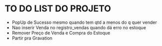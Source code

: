 # TO DO LIST DO PROJETO

- PopUp de Sucesso mesmo quando tem qtd a menos do q quer vender
- Nao inserir Venda no registro_vendas quando dá erro no estoque
- Remover Preço de Venda e Compra do Estoque
- Partir pra Gravation